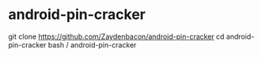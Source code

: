 # android-pin-cracker

git clone https://github.com/Zaydenbacon/android-pin-cracker
cd android-pin-cracker
bash / android-pin-cracker
